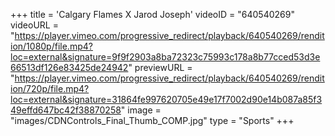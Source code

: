 +++
 title = 'Calgary Flames X Jarod Joseph'
 videoID = "640540269"
 videoURL = "https://player.vimeo.com/progressive_redirect/playback/640540269/rendition/1080p/file.mp4?loc=external&signature=9f9f2903a8ba72323c75993c178a8b77cced53d3e66513df126e83425de24942"
 previewURL = "https://player.vimeo.com/progressive_redirect/playback/640540269/rendition/720p/file.mp4?loc=external&signature=31864fe997620705e49e17f7002d90e14b087a85f349effd647bc42f38870258"
 image = "images/CDNControls_Final_Thumb_COMP.jpg"
 type = "Sports"
+++
